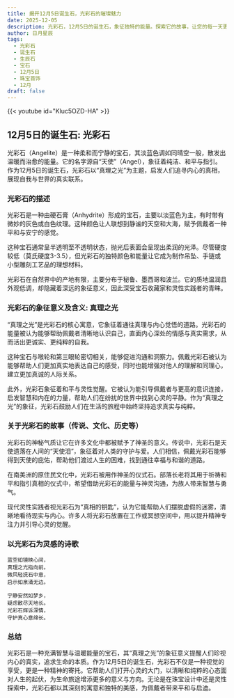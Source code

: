 ```yaml
---
title: 揭开12月5日诞生石，光彩石的璀璨魅力
date: 2025-12-05
description: 光彩石，12月5日的诞生石，象征独特的能量。探索它的故事，让您的每一天更有意义。
author: 日月星辰
tags:
  - 光彩石
  - 诞生石
  - 生辰石
  - 宝石
  - 12月5日
  - 珠宝首饰
  - 12月
draft: false
---
```


{{< youtube id="Kluc5OZD-HA" >}}

## 12月5日的诞生石: 光彩石

光彩石（Angelite）是一种柔和而宁静的宝石，其淡蓝色调如同晴空一般，散发出温暖而治愈的能量。它的名字源自“天使”（Angel），象征着纯洁、和平与指引。作为12月5日的诞生石，光彩石以“真理之光”为主题，启发人们追寻内心的真相，展现自我与世界的真实联系。

### 光彩石的描述

光彩石是一种由硬石膏（Anhydrite）形成的宝石，主要以淡蓝色为主，有时带有微妙的灰色或白色纹理。这种颜色让人联想到静谧的天空和大海，赋予佩戴者一种平和与安宁的感觉。

这种宝石通常呈半透明至不透明状态，抛光后表面会呈现出柔润的光泽。尽管硬度较低（莫氏硬度3-3.5），但光彩石的独特颜色和能量让它成为制作吊坠、手链或小型雕刻工艺品的理想材料。

光彩石在自然界中的产地有限，主要分布于秘鲁、墨西哥和波兰。它的质地温润且外观低调，却隐藏着深远的象征意义，因此深受宝石收藏家和灵性实践者的青睐。

### 光彩石的象征意义及含义: 真理之光

“真理之光”是光彩石的核心寓意，它象征着通往真理与内心觉悟的道路。光彩石的能量被认为能够帮助佩戴者清晰地认识自己，直面内心深处的情感与真实需求，从而活出更诚实、更纯粹的自我。

这种宝石与喉轮和第三眼轮密切相关，能够促进沟通和洞察力。佩戴光彩石被认为能够帮助人们更加真实地表达自己的感受，同时也能增强对他人的理解和同理心，建立更加真诚的人际关系。

此外，光彩石象征着和平与灵性觉醒。它被认为能引导佩戴者与更高的意识连接，启发智慧和内在的力量，帮助人们在纷扰的世界中找到心灵的平静。作为“真理之光”的象征，光彩石鼓励人们在生活的旅程中始终坚持追求真实与纯粹。

### 关于光彩石的故事（传说、文化、历史等）

光彩石的神秘气质让它在许多文化中都被赋予了神圣的意义。传说中，光彩石是天使遗落在人间的“天使泪”，象征着对人类的守护与爱。人们相信，佩戴光彩石能够得到天使的庇佑，帮助他们渡过人生的困难，找到通往幸福与和谐的道路。

在南美洲的原住民文化中，光彩石被用作神圣的仪式石。部落长老将其用于祈祷和平和指引真相的仪式中，希望借助光彩石的能量与神灵沟通，为族人带来智慧与勇气。

现代灵性实践者视光彩石为“真相的钥匙”，认为它能帮助人们摆脱虚假的迷雾，清晰地看待现实与内心。许多人将光彩石放置在工作或冥想空间中，用以提升精神专注力并引导心灵的觉醒。

### 以光彩石为灵感的诗歌

```
蓝空如镜映心间，  
真理之光指向前。  
微风轻抚石中意，  
启示如泉涌无边。  

宁静安然如梦乡，  
疑虑散尽天地长。  
光彩石辉诉深情，  
守护真心意绵长。
```

### 总结

光彩石是一种充满智慧与温暖能量的宝石，其“真理之光”的象征意义提醒人们珍视内心的真实，追求生命的本质。作为12月5日的诞生石，光彩石不仅是一种视觉的享受，更是一种精神的寄托。它帮助人们打开心灵的大门，以清晰和纯粹的心态面对人生的起伏，为生命旅途增添更多的意义与方向。无论是在珠宝设计中还是灵性探索中，光彩石都以其深刻的寓意和独特的美感，为佩戴者带来平和与启迪。